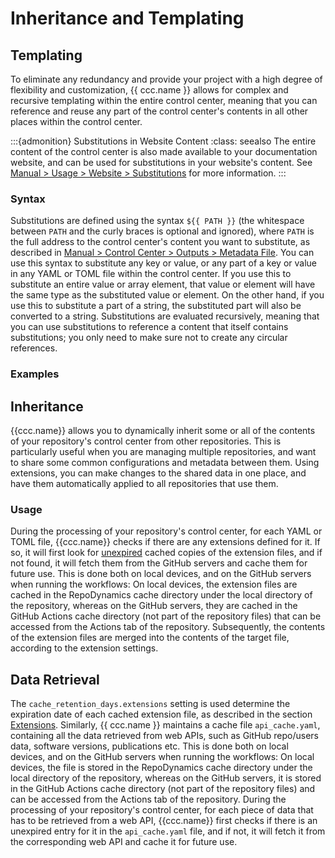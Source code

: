 # Inheritance and Templating

## Templating
To eliminate any redundancy and provide your project with a high degree of flexibility
and customization, {{ ccc.name }} allows for complex and recursive templating
within the entire control center, meaning that you can reference and reuse
any part of the control center's contents in all other places within the control center.

:::{admonition} Substitutions in Website Content
:class: seealso
The entire content of the control center is also made available to your documentation website,
and can be used for substitutions in your website's content.
See [Manual > Usage > Website > Substitutions](../../usage/website/substitutions.md) for more information.
:::


### Syntax

Substitutions are defined using the syntax `${‎{ PATH }}`
(the whitespace between `PATH` and the curly braces is optional and ignored),
where `PATH` is the full address to the control center's content you want to substitute,
as described in [Manual > Control Center > Outputs > Metadata File](../outputs/metadata.md).
You can use this syntax to substitute any key or value, or any part of a key or value
in any YAML or TOML file within the control center.
If you use this to substitute an entire value or array element, that value or element
will have the same type as the substituted value or element.
On the other hand, if you use this to substitute a part of a string,
the substituted part will also be converted to a string.
Substitutions are evaluated recursively, meaning that you can use substitutions
to reference a content that itself contains substitutions; you only need to make sure
not to create any circular references.


### Examples


## Inheritance


{{ccc.name}} allows you to dynamically inherit
some or all of the contents of your repository's control center from other repositories.
This is particularly useful when you are managing multiple repositories,
and want to share some common configurations and metadata between them.
Using extensions, you can make changes to the shared data in one place,
and have them automatically applied to all repositories that use them.

### Usage

During the processing of your repository's control center,
for each YAML or TOML file, {{ccc.name}} checks if there are any extensions defined for it.
If so, it will first look for [unexpired](/manual/control/options/config/cache.md)
cached copies of the extension files, and if not found,
it will fetch them from the GitHub servers and cache them for future use.
This is done both on local devices, and on the GitHub servers when running the workflows:
On local devices, the extension files are cached in the RepoDynamics cache directory
under the local directory of the repository, whereas on the GitHub servers,
they are cached in the GitHub Actions cache directory (not part of the repository files)
that can be accessed from the Actions tab of the repository.
Subsequently, the contents of the extension files are merged into the contents of the target file,
according to the extension settings.


## Data Retrieval

The `cache_retention_days.extensions` setting is used determine the expiration date
of each cached extension file,
as described in the section [Extensions](/manual/control/options/extensions/index.md#usage).
Similarly, {{ ccc.name }} maintains a cache file `api_cache.yaml`, containing all
the data retrieved from web APIs, such as GitHub repo/users data, software versions, publications etc.
This is done both on local devices, and on the GitHub servers when running the workflows:
On local devices, the file is stored in the RepoDynamics cache directory
under the local directory of the repository, whereas on the GitHub servers,
it is stored in the GitHub Actions cache directory (not part of the repository files)
and can be accessed from the Actions tab of the repository.
During the processing of your repository's control center,
for each piece of data that has to be retrieved from a web API,
{{ccc.name}} first checks if there is an unexpired entry for it in the `api_cache.yaml` file,
and if not, it will fetch it from the corresponding web API and cache it for future use.
